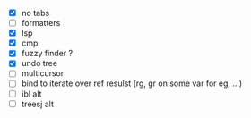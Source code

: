 -   [x] no tabs
-   [ ] formatters
-   [x] lsp
-   [x] cmp
-   [x] fuzzy finder ?
-   [x] undo tree
-   [ ] multicursor
-   [ ] bind to iterate over ref resulst (rg, gr on some var for eg, ...)
-   [ ] ibl alt
-   [ ] treesj alt
